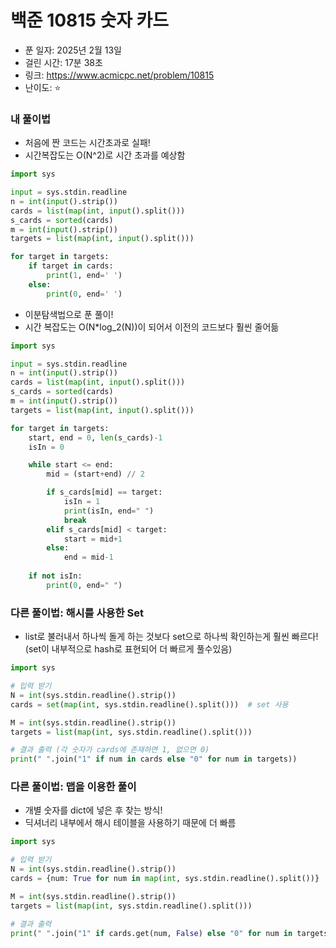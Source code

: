 # 백준 10815 숫자 카드

- 푼 일자: 2025년 2월 13일
- 걸린 시간: 17분 38초
- 링크: https://www.acmicpc.net/problem/10815
- 난이도: ⭐️

### 내 풀이법

- 처음에 짠 코드는 시간초과로 실패! 
- 시간복잡도는 O(N^2)로 시간 초과를 예상함

```py
import sys

input = sys.stdin.readline
n = int(input().strip())
cards = list(map(int, input().split()))
s_cards = sorted(cards)
m = int(input().strip())
targets = list(map(int, input().split()))

for target in targets:
    if target in cards:
        print(1, end=' ')
    else:
        print(0, end=' ')
```

- 이분탐색법으로 푼 풀이! 
- 시간 복잡도는 O(N*log_2(N))이 되어서 이전의 코드보다 훨씬 줄어듦

```py
import sys

input = sys.stdin.readline
n = int(input().strip())
cards = list(map(int, input().split()))
s_cards = sorted(cards)
m = int(input().strip())
targets = list(map(int, input().split()))

for target in targets:
    start, end = 0, len(s_cards)-1
    isIn = 0

    while start <= end:
        mid = (start+end) // 2

        if s_cards[mid] == target:
            isIn = 1
            print(isIn, end=" ")
            break
        elif s_cards[mid] < target:
            start = mid+1
        else:
            end = mid-1
    
    if not isIn:
        print(0, end=" ")
```

### 다른 풀이법: 해시를 사용한 Set 

- list로 불러내서 하나씩 돌게 하는 것보다 set으로 하나씩 확인하는게 훨씬 빠르다! 
(set이 내부적으로 hash로 표현되어 더 빠르게 풀수있음)

```py
import sys

# 입력 받기
N = int(sys.stdin.readline().strip())
cards = set(map(int, sys.stdin.readline().split()))  # set 사용

M = int(sys.stdin.readline().strip())
targets = list(map(int, sys.stdin.readline().split()))

# 결과 출력 (각 숫자가 cards에 존재하면 1, 없으면 0)
print(" ".join("1" if num in cards else "0" for num in targets))
```

### 다른 풀이법: 맵을 이용한 풀이

- 개별 숫자를 dict에 넣은 후 찾는 방식! 
- 딕셔너리 내부에서 해시 테이블을 사용하기 때문에 더 빠름

```py
import sys

# 입력 받기
N = int(sys.stdin.readline().strip())
cards = {num: True for num in map(int, sys.stdin.readline().split())}  # dict 사용

M = int(sys.stdin.readline().strip())
targets = list(map(int, sys.stdin.readline().split()))

# 결과 출력
print(" ".join("1" if cards.get(num, False) else "0" for num in targets))
```